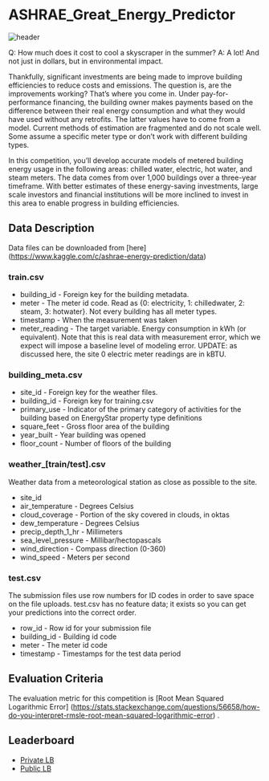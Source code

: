 # ASHRAE_Great_Energy_Predictor

![header](https://user-images.githubusercontent.com/25604111/71593196-19040900-2b59-11ea-927c-afd9ccc3e99e.png)

Q: How much does it cost to cool a skyscraper in the summer?
A: A lot! And not just in dollars, but in environmental impact.

Thankfully, significant investments are being made to improve building efficiencies to reduce costs and emissions. The question is, are the improvements working? That’s where you come in. Under pay-for-performance financing, the building owner makes payments based on the difference between their real energy consumption and what they would have used without any retrofits. The latter values have to come from a model. Current methods of estimation are fragmented and do not scale well. Some assume a specific meter type or don’t work with different building types.

In this competition, you’ll develop accurate models of metered building energy usage in the following areas: chilled water, electric, hot water, and steam meters. The data comes from over 1,000 buildings over a three-year timeframe. With better estimates of these energy-saving investments, large scale investors and financial institutions will be more inclined to invest in this area to enable progress in building efficiencies.

## Data Description
Data files can be downloaded from [here] (https://www.kaggle.com/c/ashrae-energy-prediction/data)

### train.csv
* building_id - Foreign key for the building metadata.
* meter - The meter id code. Read as {0: electricity, 1: chilledwater, 2: steam, 3: hotwater}. Not every building has all meter types.
* timestamp - When the measurement was taken
* meter_reading - The target variable. Energy consumption in kWh (or equivalent). Note that this is real data with measurement error, which we expect will impose a baseline level of modeling error. UPDATE: as discussed here, the site 0 electric meter readings are in kBTU.
### building_meta.csv
* site_id - Foreign key for the weather files.
* building_id - Foreign key for training.csv
* primary_use - Indicator of the primary category of activities for the building based on EnergyStar property type definitions
* square_feet - Gross floor area of the building
* year_built - Year building was opened
* floor_count - Number of floors of the building
### weather_[train/test].csv
Weather data from a meteorological station as close as possible to the site.
* site_id
* air_temperature - Degrees Celsius
* cloud_coverage - Portion of the sky covered in clouds, in oktas
* dew_temperature - Degrees Celsius
* precip_depth_1_hr - Millimeters
* sea_level_pressure - Millibar/hectopascals
* wind_direction - Compass direction (0-360)
* wind_speed - Meters per second
### test.csv
The submission files use row numbers for ID codes in order to save space on the file uploads. test.csv has no feature data; it exists so you can get your predictions into the correct order.
* row_id - Row id for your submission file
* building_id - Building id code
* meter - The meter id code
* timestamp - Timestamps for the test data period

## Evaluation Criteria
The evaluation metric for this competition is [Root Mean Squared Logarithmic Error] (https://stats.stackexchange.com/questions/56658/how-do-you-interpret-rmsle-root-mean-squared-logarithmic-error) .

## Leaderboard
* [Private LB](https://www.kaggle.com/c/ashrae-energy-prediction/leaderboard) 
* [Public LB](https://www.kaggle.com/c/ashrae-energy-prediction/leaderboard) 
